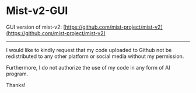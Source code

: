 # Mist-v2-GUI

GUI version of mist-v2: [https://github.com/mist-project/mist-v2](https://github.com/mist-project/mist-v2)

------------------------------------------------------------------------------------------------------------

I would like to kindly request that my code uploaded to Github not be redistributed to any other platform or social media without my permission.

Furthermore, I do not authorize the use of my code in any form of AI program.

Thanks!
